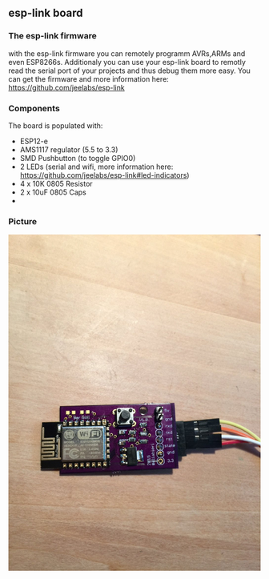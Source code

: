 esp-link board
---------------------

### The esp-link firmware
with the esp-link firmware you can remotely programm AVRs,ARMs and even ESP8266s. Additionaly you can use your esp-link board to remotly read the serial port of your projects and thus debug them more easy.
You can get the firmware and more information here: https://github.com/jeelabs/esp-link




### Components

The board is populated with:
- ESP12-e
- AMS1117 regulator (5.5 to 3.3)
- SMD Pushbutton (to toggle GPIO0)
- 2 LEDs (serial and wifi, more information here: https://github.com/jeelabs/esp-link#led-indicators)
- 4 x 10K 0805 Resistor
- 2 x 10uF 0805 Caps
- 

### Picture


![](esplink.jpg?raw=true)


